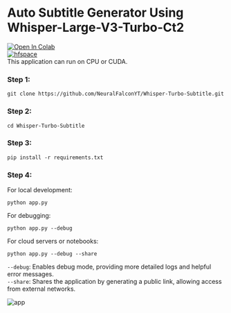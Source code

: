# Auto Subtitle Generator Using Whisper-Large-V3-Turbo-Ct2
[![Open In Colab](https://colab.research.google.com/assets/colab-badge.svg)](https://colab.research.google.com/github/NeuralFalconYT/Whisper-Turbo-Subtitle/blob/main/Whisper_Turbo_Subtitle.ipynb) <br>
[![hfspace](https://img.shields.io/badge/🤗-Space%20demo-yellow)](https://huggingface.co/spaces/NeuralFalcon/Whisper-Turbo-Subtitle) <br>
This application can run on CPU or CUDA.

### Step 1:
```
git clone https://github.com/NeuralFalconYT/Whisper-Turbo-Subtitle.git
```
### Step 2:
```
cd Whisper-Turbo-Subtitle
```
### Step 3:
```
pip install -r requirements.txt
```
### Step 4:
For local development:
```
python app.py 
```
For debugging:
```
python app.py --debug 
```
For cloud servers or notebooks:
```
python app.py --debug --share
```
```--debug```: Enables debug mode, providing more detailed logs and helpful error messages.<br>
```--share```: Shares the application by generating a public link, allowing access from external networks.

![app](https://github.com/user-attachments/assets/ce491007-d6b1-40ea-a638-b12ee0576af5)

